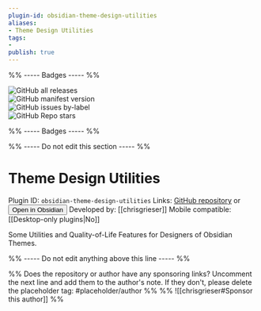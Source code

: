 ```yaml
---
plugin-id: obsidian-theme-design-utilities
aliases:
- Theme Design Utilities
tags: 
- 
publish: true
---
```


%% ----- Badges ----- %%

![GitHub all releases](https://img.shields.io/github/downloads/chrisgrieser/obsidian-theme-design-utilities/total?color=573E7A&logo=github&style=for-the-badge)   
![GitHub manifest version](https://img.shields.io/github/manifest-json/v/chrisgrieser/obsidian-theme-design-utilities?color=573E7A&logo=github&style=for-the-badge)   
![GitHub issues by-label](https://img.shields.io/github/issues/chrisgrieser/obsidian-theme-design-utilities/help%20wanted?color=573E7A&logo=github&style=for-the-badge)   
![GitHub Repo stars](https://img.shields.io/github/stars/chrisgrieser/obsidian-theme-design-utilities?color=573E7A&logo=github&style=for-the-badge)

%% ----- Badges ----- %%

%% ----- Do not edit this section ----- %%

# Theme Design Utilities

Plugin ID: `obsidian-theme-design-utilities`
Links: [GitHub repository](https://github.com/chrisgrieser/obsidian-theme-design-utilities) or [<button id=HH>Open in Obsidian</button>](obsidian://goto-plugin?id=obsidian-theme-design-utilities)
Developed by: [[chrisgrieser]]
Mobile compatible: [[Desktop-only plugins|No]]

Some Utilities and Quality-of-Life Features for Designers of Obsidian Themes.

%% ----- Do not edit anything above this line ----- %% 

%% Does the repository or author have any sponsoring links? Uncomment the next line and add them to the author's note. If they don't, please delete the placeholder tag: #placeholder/author %%
%% ![[chrisgrieser#Sponsor this author]] %%
